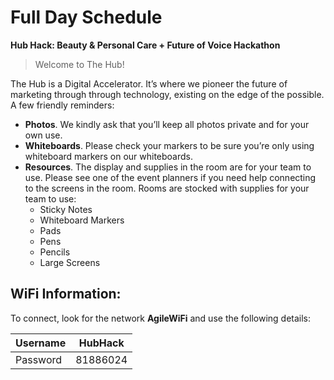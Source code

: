 # Full Day Schedule

**Hub Hack: Beauty & Personal Care + Future of Voice Hackathon**

> Welcome to The Hub!

The Hub is a Digital Accelerator. It’s where we pioneer the future of marketing through through technology, existing on the edge of the possible. A few friendly reminders: 

- **Photos**. We kindly ask that you’ll keep all photos private and for your own use.
- **Whiteboards**. Please check your markers to be sure you’re only using whiteboard markers on our whiteboards.
- **Resources**. The display and supplies in the room are for your team to use. Please see one of the event planners if you need help connecting to the screens in the room. Rooms are stocked with supplies for your team to use:
  - Sticky Notes
  - Whiteboard Markers
  - Pads
  - Pens 
  - Pencils
  - Large Screens

## WiFi Information:

To connect, look for the network **AgileWiFi** and use the following details:

| Username | HubHack  |
| -------- | -------- |
| Password | 81886024 |

